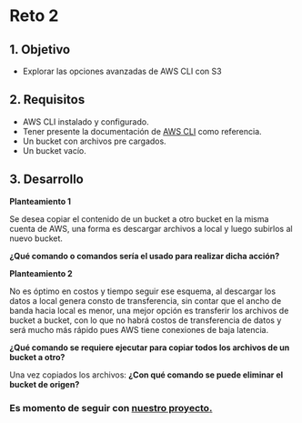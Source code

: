 # Reto 2


## 1. Objetivo 
- Explorar las opciones avanzadas de AWS CLI con S3

## 2. Requisitos 

- AWS CLI instalado y configurado.
- Tener presente la documentación de [AWS CLI](https://awscli.amazonaws.com/v2/documentation/api/latest/reference/index.html) como referencia.
- Un bucket con archivos pre cargados.
- Un bucket vacío.

## 3. Desarrollo  

**Planteamiento 1**

Se desea copiar el contenido de un bucket a otro bucket en la misma cuenta de AWS, una forma es descargar archivos a local y luego subirlos al nuevo bucket.

**¿Qué comando o comandos sería el usado para realizar dicha acción?**

**Planteamiento 2**

No es óptimo en costos  y tiempo seguir ese esquema, al descargar los datos a local genera consto de transferencia, sin contar que el ancho de banda hacia local es menor, una mejor opción es transferir los archivos de bucket a bucket, con lo que no habrá costos de transferencia de datos y será mucho más rápido pues AWS tiene conexiones de baja latencia.

**¿Qué comando se requiere ejecutar para copiar todos los archivos de un bucket a otro?**

Una vez copiados los archivos:
**¿Con qué comando se puede eliminar el bucket de origen?**

### Es momento de seguir con [**nuestro proyecto**.](https://github.com/beduExpert/AWS-Cloud-Foundations2020/blob/pilot-changes-and-fixes/Sesi%C3%B3n%2002/Postwork.md)